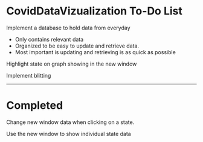 # CovidDataVizualization To-Do List

Implement a database to hold data from everyday
  - Only contains relevant data
  - Organized to be easy to update and retrieve data.
  - Most important is updating and retrieving is as quick as possible

Highlight state on graph showing in the new window 

Implement blitting

------------------------------------------------------------------------------------------------------------------------

# Completed

Change new window data when clicking on a state.

Use the new window to show individual state data


